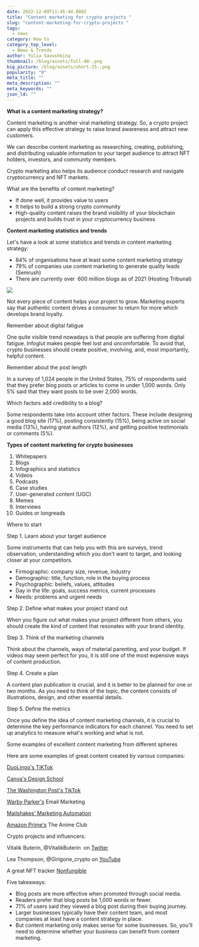 ```yaml
---
date: 2022-12-09T11:45:44.808Z
title: "Content marketing for crypto projects "
slug: "сontent-marketing-for-crypto-projects "
tags:
  - news
category: How to
category_top_level:
  - News & Trends
author: Yulia Savushkina
thumbnail: /blog/assets/full-48-.png
big_picture: /blog/assets/short-25-.png
popularity: "0"
meta_title: ""
meta_description: ""
meta_keywords: ""
json_ld: ""
---
```

**What is a content marketing strategy?**

Content marketing is another viral marketing strategy. So, a crypto project can apply this effective strategy to raise brand awareness and attract new customers.

We can describe content marketing as researching, creating, publishing, and distributing valuable information to your target audience to attract NFT holders, investors, and community members.

Crypto marketing also helps its audience conduct research and navigate cryptocurrency and NFT markets. 

What are the benefits of content marketing?

* If done well, it provides value to users
* It helps to build a strong crypto community
* High-quality content raises the brand visibility of your blockchain projects and builds trust in your cryptocurrency business

**Content marketing statistics and trends**

Let's have a look at some statistics and trends in content marketing strategy: 

* 84% of organisations have at least some content marketing strategy
* 79% of companies use content marketing to generate quality leads (Semrush)
* There are currently over  600 million blogs as of 2021 (Hosting Tribunal)

![](https://lh3.googleusercontent.com/mb04_pHoAb8nbj8EOO2hfaEeql5eS9qT6y2HbygD-rqfx9dstHPXk6tE8LvFzFhwa4X1FKw6qeLIUYQA9nnkPbOkxuC-u3sJcctrFQGkkZPahXbcle226r0dyjFEaKG-vSGPm4rzk-gyo4MlLCT_6FtOFzYzIPEMCKcjEZdid0T3obey_ItH19QVj71pfQ)

Not every piece of content helps your project to grow. Marketing experts say that authentic content drives a consumer to return for more which develops brand loyalty.

Remember about digital fatigue 

One quite visible trend nowadays is that people are suffering from digital fatigue. Infoglut makes people feel lost and uncomfortable. To avoid that, crypto businesses should create positive, involving, and, most importantly, helpful content. 

Remember about the post length

In a survey of 1,024 people in the United States, 75% of respondents said that they prefer blog posts or articles to come in under 1,000 words. Only 5% said that they want posts to be over 2,000 words.

Which factors add credibility to a blog?

Some respondents take into account other factors. These include designing a good blog site (17%), posting consistently (15%), being active on social media (13%), having great authors (12%), and getting positive testimonials or comments (5%).

**Types of content marketing for crypto businesses**  

1. Whitepapers 
2. Blogs 
3. Infographics and statistics 
4. Videos 
5. Podcasts 
6. Case studies 
7. User-generated content (UGC)
8. Memes 
9. Interviews 
10. Guides or longreads 

Where to start

Step 1. Learn about your target audience 

Some instruments that can help you with this are surveys, trend observation, understanding which you don't want to target, and looking closer at your competitors. 

* Firmographic: company size, revenue, industry
* Demographic: title, function, role in the buying process
* Psychographic: beliefs, values, attitudes
* Day in the life: goals, success metrics, current processes
* Needs: problems and urgent needs 

Step 2. Define what makes your project stand out 

When you figure out what makes your project different from others, you should create the kind of content that resonates with your brand identity.

Step 3. Think of the marketing channels 

Think about the channels, ways of material parenting, and your budget. If videos may seem perfect for you, it is still one of the most expensive ways of content production.

Step 4. Create a plan 

A content plan publication is crucial, and it is better to be planned for one or two months. As you need to think of the topic, the content consists of illustrations, design, and other essential details. 

Step 5. Define the metrics 

Once you define the idea of content marketing channels, it is crucial to determine the key performance indicators for each channel. You need to set up analytics to measure what's working and what is not.

Some examples of excellent content marketing from different spheres 

Here are some examples of great content created by various companies:

[DuoLingo's TiKTok](https://www.tiktok.com/@duolingo)

[Canva's Design School](https://www.canva.com/designschool/)

[The Washington Post's TikTok](https://www.tiktok.com/@washingtonpost) 

[Warby Parker's](https://www.warbyparker.com/) Email Marketing

[Mailshakes' Marketing Automation](https://mailshake.com/)

[Amazon Prime's](https://www.amazon.com/Amazon-Video/b?ie=UTF8&node=2858778011) The Anime Club

Crypto projects and influencers:

Vitalik Buterin, @VitalikButerin  on [Twitter](https://twitter.com/VitalikButerin)

Lea Thompson, @Girlgone_crypto on [YouTube](https://www.youtube.com/c/GirlGoneCrypto)

A great NFT tracker [Nonfungible](https://nonfungible.com/news)

Five takeaways:

* Blog posts are more effective when promoted through social media.
* Readers prefer that blog posts be 1,000 words or fewer.
* 71% of users said they viewed a blog post during their buying journey.
* Larger businesses typically have their content team, and most companies at least have a content strategy in place.
* But content marketing only makes sense for some businesses. So, you'll need to determine whether your business can benefit from content marketing.